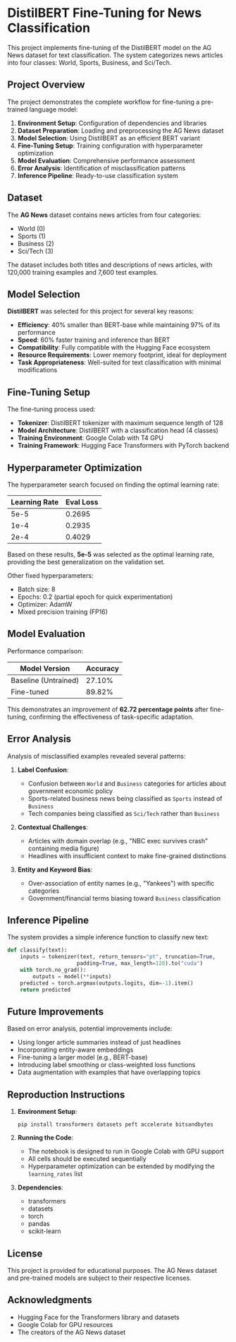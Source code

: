 # DistilBERT Fine-Tuning for News Classification

This project implements fine-tuning of the DistilBERT model on the AG News dataset for text classification. The system categorizes news articles into four classes: World, Sports, Business, and Sci/Tech.

## Project Overview

The project demonstrates the complete workflow for fine-tuning a pre-trained language model:

1. **Environment Setup**: Configuration of dependencies and libraries
2. **Dataset Preparation**: Loading and preprocessing the AG News dataset
3. **Model Selection**: Using DistilBERT as an efficient BERT variant
4. **Fine-Tuning Setup**: Training configuration with hyperparameter optimization
5. **Model Evaluation**: Comprehensive performance assessment
6. **Error Analysis**: Identification of misclassification patterns
7. **Inference Pipeline**: Ready-to-use classification system

## Dataset

The **AG News** dataset contains news articles from four categories:
- World (0)
- Sports (1)
- Business (2)
- Sci/Tech (3)

The dataset includes both titles and descriptions of news articles, with 120,000 training examples and 7,600 test examples.

## Model Selection

**DistilBERT** was selected for this project for several key reasons:

- **Efficiency**: 40% smaller than BERT-base while maintaining 97% of its performance
- **Speed**: 60% faster training and inference than BERT
- **Compatibility**: Fully compatible with the Hugging Face ecosystem
- **Resource Requirements**: Lower memory footprint, ideal for deployment
- **Task Appropriateness**: Well-suited for text classification with minimal modifications

## Fine-Tuning Setup

The fine-tuning process used:

- **Tokenizer**: DistilBERT tokenizer with maximum sequence length of 128
- **Model Architecture**: DistilBERT with a classification head (4 classes)
- **Training Environment**: Google Colab with T4 GPU
- **Training Framework**: Hugging Face Transformers with PyTorch backend

## Hyperparameter Optimization

The hyperparameter search focused on finding the optimal learning rate:

| Learning Rate | Eval Loss |
|---------------|-----------|
| 5e-5          | 0.2695    |
| 1e-4          | 0.2935    |
| 2e-4          | 0.4029    |

Based on these results, **5e-5** was selected as the optimal learning rate, providing the best generalization on the validation set.

Other fixed hyperparameters:
- Batch size: 8
- Epochs: 0.2 (partial epoch for quick experimentation)
- Optimizer: AdamW
- Mixed precision training (FP16)

## Model Evaluation

Performance comparison:

| Model Version      | Accuracy |
|--------------------|---------|
| Baseline (Untrained) | 27.10%  |
| Fine-tuned          | 89.82%  |

This demonstrates an improvement of **62.72 percentage points** after fine-tuning, confirming the effectiveness of task-specific adaptation.

## Error Analysis

Analysis of misclassified examples revealed several patterns:

1. **Label Confusion**:
   - Confusion between `World` and `Business` categories for articles about government economic policy
   - Sports-related business news being classified as `Sports` instead of `Business`
   - Tech companies being classified as `Sci/Tech` rather than `Business`

2. **Contextual Challenges**:
   - Articles with domain overlap (e.g., "NBC exec survives crash" containing media figure)
   - Headlines with insufficient context to make fine-grained distinctions

3. **Entity and Keyword Bias**:
   - Over-association of entity names (e.g., "Yankees") with specific categories
   - Government/financial terms biasing toward `Business` classification

## Inference Pipeline

The system provides a simple inference function to classify new text:

```python
def classify(text):
    inputs = tokenizer(text, return_tensors="pt", truncation=True, 
                      padding=True, max_length=128).to("cuda")
    with torch.no_grad():
        outputs = model(**inputs)
    predicted = torch.argmax(outputs.logits, dim=-1).item()
    return predicted
```

## Future Improvements

Based on error analysis, potential improvements include:

- Using longer article summaries instead of just headlines
- Incorporating entity-aware embeddings
- Fine-tuning a larger model (e.g., BERT-base)
- Introducing label smoothing or class-weighted loss functions
- Data augmentation with examples that have overlapping topics

## Reproduction Instructions

1. **Environment Setup**:
   ```
   pip install transformers datasets peft accelerate bitsandbytes
   ```

2. **Running the Code**:
   - The notebook is designed to run in Google Colab with GPU support
   - All cells should be executed sequentially
   - Hyperparameter optimization can be extended by modifying the `learning_rates` list

3. **Dependencies**:
   - transformers
   - datasets
   - torch
   - pandas
   - scikit-learn

## License

This project is provided for educational purposes. The AG News dataset and pre-trained models are subject to their respective licenses.

## Acknowledgments

- Hugging Face for the Transformers library and datasets
- Google Colab for GPU resources
- The creators of the AG News dataset

